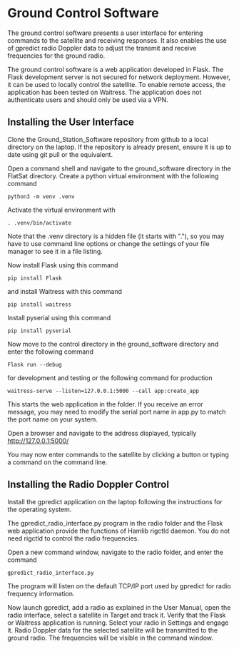 # Ground Control Software

The ground control software presents a user interface for entering commands to the satellite and receiving responses. It also enables the use of gpredict radio Doppler data to adjust the transmit and receive frequencies for the ground radio.

The ground control software is a web application developed in Flask. The Flask development server is not secured for network deployment. However, it can be used to locally control the satellite. To enable remote access, the application has been tested on Waitress. The application does not authenticate users and should only be used via a VPN.

## Installing the User Interface

Clone the Ground_Station_Software repository from github to a local directory on the laptop. If the repository is already present, ensure it is up to date using git pull or the equivalent.

Open a command shell and navigate to the ground_software directory in the FlatSat directory. Create a python virtual environment with the following command

```python3 -m venv .venv```

Activate the virtual environment with 

```. .venv/bin/activate```

Note that the .venv directory is a hidden file (it starts with "."), so you may have to use command line options or change the settings of your file manager to see it in a file listing.

Now install Flask using this command

```pip install Flask```

and install Waitress with this command

```pip install waitress```

Install pyserial using this command

```pip install pyserial```

Now move to the control directory in the ground_software directory and enter the following command

```Flask run --debug```

for development and testing or the following command for production

```waitress-serve --listen=127.0.0.1:5000 --call app:create_app``` 

This starts the web application in the folder. If you receive an error message, you may need to modify the serial port name in app.py to match the port name on your system.

Open a browser and navigate to the address displayed, typically http://127.0.0.1:5000/

You may now enter commands to the satellite by clicking a button or typing a command on the command line.

## Installing the Radio Doppler Control

Install the gpredict application on the laptop following the instructions for the operating system.

The gpredict_radio_interface.py program in the radio folder and the Flask web application provide the functions of Hamlib rigctld daemon. You do not need rigctld to control the radio frequencies.

Open a new command window, navigate to the radio folder, and enter the command

```gpredict_radio_interface.py```

The program will listen on the default TCP/IP port used by gpredict for radio frequency information.

Now launch gpredict, add a radio as explained in the User Manual, open the radio interface, select a satellite in Target and track it. Verify that the Flask or Waitress application is running. Select your radio in Settings and engage it. Radio Doppler data for the selected satellite will be transmitted to the ground radio. The frequencies will be visible in the command window.
